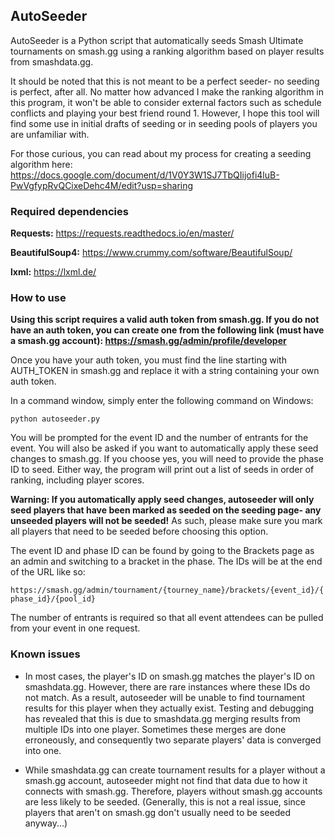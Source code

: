 ## AutoSeeder 

AutoSeeder is a Python script that automatically seeds Smash Ultimate tournaments
on smash.gg using a ranking algorithm based on player results from smashdata.gg.

It should be noted that this is not meant to be a perfect seeder- no seeding
is perfect, after all. No matter how advanced I make the ranking algorithm
in this program, it won't be able to consider external factors such as 
schedule conflicts and playing your best friend round 1. However, I hope
this tool will find some use in initial drafts of seeding or in seeding
pools of players you are unfamiliar with.

For those curious, you can read about my process for creating a seeding algorithm here: https://docs.google.com/document/d/1V0Y3W1SJ7TbQIijofi4luB-PwVgfypRvQCixeDehc4M/edit?usp=sharing



### Required dependencies

**Requests:** https://requests.readthedocs.io/en/master/

**BeautifulSoup4:** https://www.crummy.com/software/BeautifulSoup/

**lxml:** https://lxml.de/



### How to use

**Using this script requires a valid auth token from smash.gg.
If you do not have an auth token, you can create one from the following
link (must have a smash.gg account): https://smash.gg/admin/profile/developer**

Once you have your auth token, you must find the line starting with AUTH_TOKEN
in smash.gg and replace it with a string containing your own auth token.

In a command window, simply enter the following command on Windows:

```python autoseeder.py```

You will be prompted for the event ID and the number of entrants for the event.
You will also be asked if you want to automatically apply these seed changes to smash.gg.
If you choose yes, you will need to provide the phase ID to seed.
Either way, the program will print out a list of seeds in order of ranking, including player scores.

**Warning: If you automatically apply seed changes, autoseeder will only seed
players that have been marked as seeded on the seeding page- any
unseeded players will not be seeded!** As such, please make sure
you mark all players that need to be seeded before choosing this option.

The event ID and phase ID can be found by going to the Brackets page as an 
admin and switching to a bracket in the phase. The IDs will be at the end of the URL like so: 

`https://smash.gg/admin/tournament/{tourney_name}/brackets/{event_id}/{phase_id}/{pool_id}`

The number of entrants is required so that all event attendees can be pulled from your event in one request.



### Known issues

- In most cases, the player's ID on smash.gg matches the player's ID on smashdata.gg.
However, there are rare instances where these IDs do not match.
As a result, autoseeder will be unable to find tournament results for this player when they actually exist.
Testing and debugging has revealed that this is due to smashdata.gg merging results
from multiple IDs into one player. Sometimes these merges are done erroneously,
and consequently two separate players' data is converged into one.


- While smashdata.gg can create tournament results for a player without a
smash.gg account, autoseeder might not find that data due to how it connects
with smash.gg. Therefore, players without smash.gg accounts are less likely to be seeded.
(Generally, this is not a real issue, since players that aren't on smash.gg
don't usually need to be seeded anyway...)
